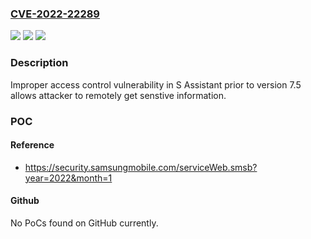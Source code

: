 ### [CVE-2022-22289](https://cve.mitre.org/cgi-bin/cvename.cgi?name=CVE-2022-22289)
![](https://img.shields.io/static/v1?label=Product&message=S%20Assistant&color=blue)
![](https://img.shields.io/static/v1?label=Version&message=-%3C%207.5%20&color=brighgreen)
![](https://img.shields.io/static/v1?label=Vulnerability&message=CWE-287%3A%20%20%20Improper%20Authentication&color=brighgreen)

### Description

Improper access control vulnerability in S Assistant prior to version 7.5 allows attacker to remotely get senstive information.

### POC

#### Reference
- https://security.samsungmobile.com/serviceWeb.smsb?year=2022&month=1

#### Github
No PoCs found on GitHub currently.

